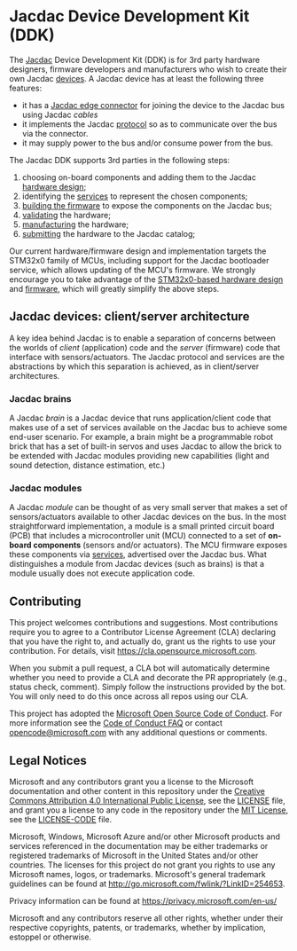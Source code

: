 # Jacdac Device Development Kit (DDK)

The [Jacdac](https://aka.ms/jacdac) Device Development Kit (DDK) is for 3rd party hardware designers, firmware developers and manufacturers who wish to create their own Jacdac [devices](https://microsoft.github.io/jacdac-docs/devices/). A Jacdac device has at least the following three features:
- it has a [Jacdac edge connector](./connector) for joining the device to the Jacdac bus using Jacdac _cables_
- it implements the Jacdac [protocol](https://microsoft.github.io/jacdac-docs/reference/protocol/) so as to communicate over the bus via the connector.  
- it may supply power to the bus and/or consume power from the bus. 

The Jacdac DDK supports 3rd parties in the following steps:
1.	choosing on-board components and adding them to the Jacdac [hardware design](./design);
2.	identifying the [services](https://microsoft.github.io/jacdac-docs/services/) to represent the chosen components;
3.	[building the firmware](https://github.com/microsoft/jacdac-stm32x0) to expose the components on the Jacdac bus;
4.	[validating](./validation) the hardware;
5.	[manufacturing](./manufacture) the hardware;
6.	[submitting](./submission) the hardware to the Jacdac catalog;  

Our current hardware/firmware design and implementation targets the STM32x0 family of MCUs, including support for the Jacdac bootloader service, which allows updating of the MCU's firmware. We strongly encourage you to take advantage of the [STM32x0-based hardware design](./design) and [firmware](https://github.com/microsoft/jacdac-stm32x0), which will greatly simplify the above steps.

## Jacdac devices: client/server architecture

A key idea behind Jacdac is to enable a separation of concerns between the worlds of _client_ (application) code and the _server_ (firmware) code that interface with sensors/actuators. The Jacdac protocol and services are the abstractions by which this separation is achieved, as in client/server architectures. 

### Jacdac brains

A Jacdac _brain_ is a Jacdac device that runs application/client code that makes use of a set of services available on the Jacdac bus to achieve some end-user scenario.  For example, a brain might be a programmable robot brick that has a set of built-in servos and uses Jacdac to allow the brick to be extended with Jacdac modules providing new capabilities (light and sound detection, distance estimation, etc.)

### Jacdac modules

A Jacdac _module_ can be thought of as very small server that makes a set of sensors/actuators available to other Jacdac devices on the bus. In the most straightforward implementation, a module is a small printed circuit board (PCB) that includes a microcontroller unit (MCU) connected to a set of **on-board components** (sensors and/or actuators). The MCU firmware exposes these components via [services](https://microsoft.github.io/jacdac-docs/services/), advertised over the Jacdac bus.  What distinguishes a module from Jacdac devices (such as brains) is that a module usually does not execute application code.

## Contributing

This project welcomes contributions and suggestions.  Most contributions require you to agree to a
Contributor License Agreement (CLA) declaring that you have the right to, and actually do, grant us
the rights to use your contribution. For details, visit https://cla.opensource.microsoft.com.

When you submit a pull request, a CLA bot will automatically determine whether you need to provide
a CLA and decorate the PR appropriately (e.g., status check, comment). Simply follow the instructions
provided by the bot. You will only need to do this once across all repos using our CLA.

This project has adopted the [Microsoft Open Source Code of Conduct](https://opensource.microsoft.com/codeofconduct/).
For more information see the [Code of Conduct FAQ](https://opensource.microsoft.com/codeofconduct/faq/) or
contact [opencode@microsoft.com](mailto:opencode@microsoft.com) with any additional questions or comments.

## Legal Notices

Microsoft and any contributors grant you a license to the Microsoft documentation and other content
in this repository under the [Creative Commons Attribution 4.0 International Public License](https://creativecommons.org/licenses/by/4.0/legalcode),
see the [LICENSE](LICENSE) file, and grant you a license to any code in the repository under the [MIT License](https://opensource.org/licenses/MIT), see the
[LICENSE-CODE](LICENSE-CODE) file.

Microsoft, Windows, Microsoft Azure and/or other Microsoft products and services referenced in the documentation
may be either trademarks or registered trademarks of Microsoft in the United States and/or other countries.
The licenses for this project do not grant you rights to use any Microsoft names, logos, or trademarks.
Microsoft's general trademark guidelines can be found at http://go.microsoft.com/fwlink/?LinkID=254653.

Privacy information can be found at https://privacy.microsoft.com/en-us/

Microsoft and any contributors reserve all other rights, whether under their respective copyrights, patents,
or trademarks, whether by implication, estoppel or otherwise.
